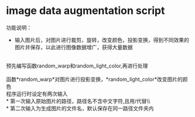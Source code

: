 # image data augmentation script
功能说明：<br>
* 输入图片后，对图片进行裁剪，旋转，改变颜色，投影变换，得到不同效果的图片并保存，以此进行图像数据增广，获得大量数据<br>
<br>
预先编写函数random_warp和random_light_color,再进行处理<br>
<br>
函数*random_warp*对图片进行投影变换，*random_light_color*改变图片的颜色<br>
程序运行时设定有两次输入<br>
*  第一次输入原始图片的路径，路径名不含中文字符,且用/代替\\ <br>
*  第二次输入为生成图片的文件名，默认保存在同一路径文件夹内


